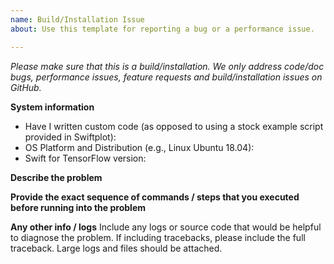 ```yaml
---
name: Build/Installation Issue
about: Use this template for reporting a bug or a performance issue.

---
```


<em>Please make sure that this is a build/installation. We only address code/doc bugs, performance issues, feature requests and build/installation issues on GitHub.</em>

**System information**
- Have I written custom code (as opposed to using a stock example script provided in Swiftplot):
- OS Platform and Distribution (e.g., Linux Ubuntu 18.04):
- Swift for TensorFlow version:


**Describe the problem**

**Provide the exact sequence of commands / steps that you executed before running into the problem**


**Any other info / logs**
Include any logs or source code that would be helpful to diagnose the problem. If including tracebacks, please include the full traceback. Large logs and files should be attached.
